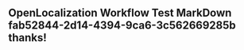 <properties
ms.topic="hero-topic1"
ms.test1="hero-topic"
ms.test2="test"/>

## OpenLocalization Workflow Test MarkDown fab52844-2d14-4394-9ca6-3c562669285b thanks!
